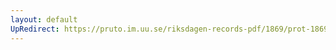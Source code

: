 ```yaml
---
layout: default
UpRedirect: https://pruto.im.uu.se/riksdagen-records-pdf/1869/prot-1869--fk--318/prot-1869--fk--318_011.pdf
---
```


